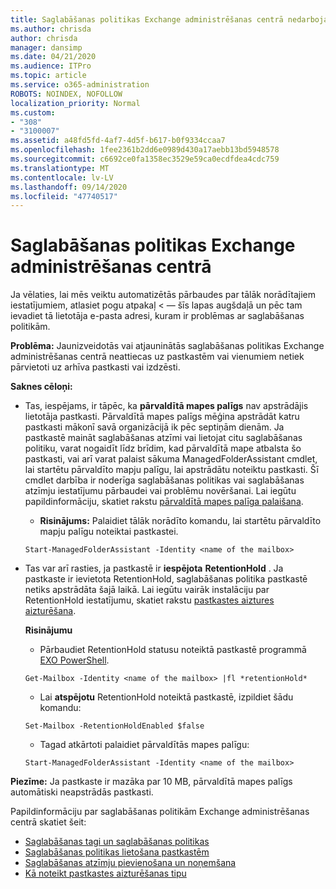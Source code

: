 ```yaml
---
title: Saglabāšanas politikas Exchange administrēšanas centrā nedarbojas
ms.author: chrisda
author: chrisda
manager: dansimp
ms.date: 04/21/2020
ms.audience: ITPro
ms.topic: article
ms.service: o365-administration
ROBOTS: NOINDEX, NOFOLLOW
localization_priority: Normal
ms.custom:
- "308"
- "3100007"
ms.assetid: a48fd5fd-4af7-4d5f-b617-b0f9334ccaa7
ms.openlocfilehash: 1fee2361b2dd6e0989d430a17aebb13bd5948578
ms.sourcegitcommit: c6692ce0fa1358ec3529e59ca0ecdfdea4cdc759
ms.translationtype: MT
ms.contentlocale: lv-LV
ms.lasthandoff: 09/14/2020
ms.locfileid: "47740517"
---
```

# <a name="retention-policies-in-exchange-admin-center"></a>Saglabāšanas politikas Exchange administrēšanas centrā

Ja vēlaties, lai mēs veiktu automatizētās pārbaudes par tālāk norādītajiem iestatījumiem, atlasiet pogu atpakaļ < — šīs lapas augšdaļā un pēc tam ievadiet tā lietotāja e-pasta adresi, kuram ir problēmas ar saglabāšanas politikām.

 **Problēma:** Jaunizveidotās vai atjauninātās saglabāšanas politikas Exchange administrēšanas centrā neattiecas uz pastkastēm vai vienumiem netiek pārvietoti uz arhīva pastkasti vai izdzēsti. 
  
 **Saknes cēloņi:**
  
- Tas, iespējams, ir tāpēc, ka **pārvaldītā mapes palīgs** nav apstrādājis lietotāja pastkasti. Pārvaldītā mapes palīgs mēģina apstrādāt katru pastkasti mākonī savā organizācijā ik pēc septiņām dienām. Ja pastkastē maināt saglabāšanas atzīmi vai lietojat citu saglabāšanas politiku, varat nogaidīt līdz brīdim, kad pārvaldītā mape atbalsta šo pastkasti, vai arī varat palaist sākuma ManagedFolderAssistant cmdlet, lai startētu pārvaldīto mapju palīgu, lai apstrādātu noteiktu pastkasti. Šī cmdlet darbība ir noderīga saglabāšanas politikas vai saglabāšanas atzīmju iestatījumu pārbaudei vai problēmu novēršanai. Lai iegūtu papildinformāciju, skatiet rakstu [pārvaldītā mapes palīga palaišana](https://msdn.microsoft.com/library/gg271153%28v=exchsrvcs.149%29.aspx#managedfolderassist).
    
  - **Risinājums:** Palaidiet tālāk norādīto komandu, lai startētu pārvaldīto mapju palīgu noteiktai pastkastei.
    
  ```
  Start-ManagedFolderAssistant -Identity <name of the mailbox>
  ```

- Tas var arī rasties, ja pastkastē ir **iespējota** **RetentionHold** . Ja pastkaste ir ievietota RetentionHold, saglabāšanas politika pastkastē netiks apstrādāta šajā laikā. Lai iegūtu vairāk instalāciju par RetentionHold iestatījumu, skatiet rakstu [pastkastes aiztures aizturēšana](https://docs.microsoft.com/exchange/security-and-compliance/messaging-records-management/mailbox-retention-hold).
    
    **Risinājumu**
    
  - Pārbaudiet RetentionHold statusu noteiktā pastkastē programmā [EXO PowerShell](https://docs.microsoft.com/powershell/exchange/exchange-online/connect-to-exchange-online-powershell/connect-to-exchange-online-powershell?view=exchange-ps).
    
  ```
  Get-Mailbox -Identity <name of the mailbox> |fl *retentionHold*
  ```

  - Lai **atspējotu** RetentionHold noteiktā pastkastē, izpildiet šādu komandu:
    
  ```
  Set-Mailbox -RetentionHoldEnabled $false
  ```

  - Tagad atkārtoti palaidiet pārvaldītās mapes palīgu:
    
  ```
  Start-ManagedFolderAssistant -Identity <name of the mailbox>
  ```

 **Piezīme:** Ja pastkaste ir mazāka par 10 MB, pārvaldītā mapes palīgs automātiski neapstrādās pastkasti.
 
Papildinformāciju par saglabāšanas politikām Exchange administrēšanas centrā skatiet šeit:
- [Saglabāšanas tagi un saglabāšanas politikas](https://docs.microsoft.com/exchange/security-and-compliance/messaging-records-management/retention-tags-and-policies)
- [Saglabāšanas politikas lietošana pastkastēm](https://docs.microsoft.com/exchange/security-and-compliance/messaging-records-management/apply-retention-policy)
- [Saglabāšanas atzīmju pievienošana un noņemšana](https://docs.microsoft.com/exchange/security-and-compliance/messaging-records-management/add-or-remove-retention-tags)
- [Kā noteikt pastkastes aizturēšanas tipu](https://docs.microsoft.com/microsoft-365/compliance/identify-a-hold-on-an-exchange-online-mailbox)
